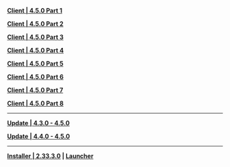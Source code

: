 **[Client | 4.5.0  Part 1](https://autopatchhk.yuanshen.com/client_app/download/pc_zip/20240301203033_RZSIny3hwJ5nq959/GenshinImpact_4.5.0.zip.001)**

**[Client | 4.5.0  Part 2](https://autopatchhk.yuanshen.com/client_app/download/pc_zip/20240301203033_RZSIny3hwJ5nq959/GenshinImpact_4.5.0.zip.002)**

**[Client | 4.5.0  Part 3](https://autopatchhk.yuanshen.com/client_app/download/pc_zip/20240301203033_RZSIny3hwJ5nq959/GenshinImpact_4.5.0.zip.003)**

**[Client | 4.5.0  Part 4](https://autopatchhk.yuanshen.com/client_app/download/pc_zip/20240301203033_RZSIny3hwJ5nq959/GenshinImpact_4.5.0.zip.004)**

**[Client | 4.5.0  Part 5](https://autopatchhk.yuanshen.com/client_app/download/pc_zip/20240301203033_RZSIny3hwJ5nq959/GenshinImpact_4.5.0.zip.005)**

**[Client | 4.5.0  Part 6](https://autopatchhk.yuanshen.com/client_app/download/pc_zip/20240301203033_RZSIny3hwJ5nq959/GenshinImpact_4.5.0.zip.006)**

**[Client | 4.5.0  Part 7](https://autopatchhk.yuanshen.com/client_app/download/pc_zip/20240301203033_RZSIny3hwJ5nq959/GenshinImpact_4.5.0.zip.007)**

**[Client | 4.5.0  Part 8](https://autopatchhk.yuanshen.com/client_app/download/pc_zip/20240301203033_RZSIny3hwJ5nq959/GenshinImpact_4.5.0.zip.008)**


---

**[Update | 4.3.0 - 4.5.0](https://autopatchhk.yuanshen.com/client_app/update/hk4e_global/10/game_4.3.0_4.5.0_hdiff_4HTYIGcwxNvzoMms.zip)**

**[Update | 4.4.0 - 4.5.0](https://autopatchhk.yuanshen.com/client_app/update/hk4e_global/10/game_4.4.0_4.5.0_hdiff_nodDY9LQAgruZ6Ns.zip)**

---

**[Installer | 2.33.3.0](https://download-porter.hoyoverse.com/download-porter/2024/03/06/GenshinImpact_install_20240223202808.exe) | [Launcher](https://autopatchhk.yuanshen.com/client_app/update/hk4e_global/10/update_20240223213650_392b064at4LarKpJ.zip)**

